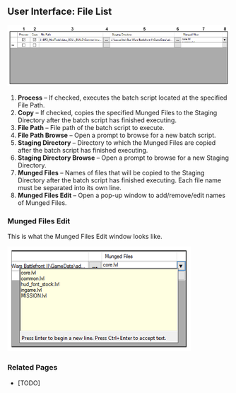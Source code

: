 ## User Interface: File List
![File List](images/ui_filelist.png)

1. **Process** – If checked, executes the batch script located at the specified File Path.
2. **Copy** – If checked, copies the specified Munged Files to the Staging Directory after the batch script has finished executing.
3. **File Path** – File path of the batch script to execute.
4. **File Path Browse** – Open a prompt to browse for a new batch script.
5. **Staging Directory** – Directory to which the Munged Files are copied after the batch script has finished executing.
6. **Staging Directory Browse** – Open a prompt to browse for a new Staging Directory.
7. **Munged Files** – Names of files that will be copied to the Staging Directory after the batch script has finished executing. Each file name must be separated into its own line.
8. **Munged Files Edit** – Open a pop-up window to add/remove/edit names of Munged Files.

### Munged Files Edit
This is what the Munged Files Edit window looks like.

![Munged Files Edit](images/ui_filelist_mungedfiles.png)

### Related Pages
- [TODO]